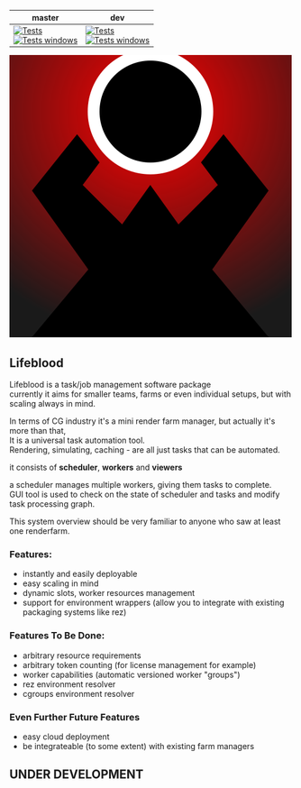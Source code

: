 |master|dev|
|---|---|
|[![Tests](https://github.com/pedohorse/lifeblood/actions/workflows/python-app.yml/badge.svg?branch=master)](https://github.com/pedohorse/lifeblood/actions/workflows/python-app.yml)<br>[![Tests windows](https://github.com/pedohorse/lifeblood/actions/workflows/tests-win.yml/badge.svg?branch=master)](https://github.com/pedohorse/lifeblood/actions/workflows/tests-win.yml)|[![Tests](https://github.com/pedohorse/lifeblood/actions/workflows/python-app.yml/badge.svg?branch=dev)](https://github.com/pedohorse/lifeblood/actions/workflows/python-app.yml)<br>[![Tests windows](https://github.com/pedohorse/lifeblood/actions/workflows/tests-win.yml/badge.svg?branch=dev)](https://github.com/pedohorse/lifeblood/actions/workflows/tests-win.yml)|

![](icon/lifeblood.svg)

## Lifeblood
Lifeblood is a task/job management software package  
currently it aims for smaller teams, farms or even individual setups, but with scaling  always in mind.

In terms of CG industry it's a mini render farm manager, but actually it's more than that,  
It is a universal task automation tool.  
Rendering, simulating, caching - are all just tasks that can be automated.

it consists of **scheduler**, **workers** and **viewers**

a scheduler manages multiple workers, giving them tasks to complete.  
GUI tool is used to check on the state of scheduler and tasks and modify task
processing graph.

This system overview should be very familiar to anyone who saw at least one renderfarm.

### Features:
- instantly and easily deployable
- easy scaling in mind
- dynamic slots, worker resources management
- support for environment wrappers (allow you to integrate with existing packaging systems like rez)

### Features To Be Done:
- arbitrary resource requirements
- arbitrary token counting (for license management for example)
- worker capabilities (automatic versioned worker "groups")
- rez environment resolver
- cgroups environment resolver
  
### Even Further Future Features
- easy cloud deployment
- be integrateable (to some extent) with existing farm managers

## UNDER DEVELOPMENT

